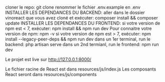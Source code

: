 cloner le repo: git clone
renommer le fichier .env.example en .env
INSTALLER LES DEPENDANCES DU BACKEND: aller dans le dossier vinoreact que vous avez cloné et exécuter: composer install && composer update
INSTALLER LES DEPENDANCES DU FRONTEND: si votre version de npm est < 7, exécuter: npm install && npm run dev Pour connaitre votre version de npm: npm -v si votre version de npm est > 7, exécuter: npm install --legacy-peer-deps && npm run dev
dans un 1er terminal, run le backend: php artisan serve
dans un 2nd termianl, run le frontend: npm run dev

Le projet est live sur http://127.0.0.1:8000/

Le fichier racine de React est dans resources/js/index.js
Les composants React seront dans resources/js/components
